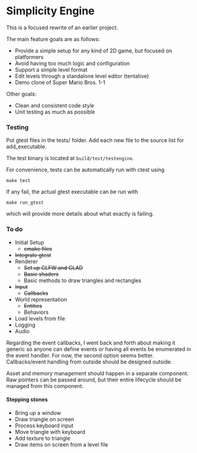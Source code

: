 # Simplicity Engine

This is a focused rewrite of an earlier project.

The main feature goals are as follows:

- Provide a simple setup for any kind of 2D game, but focused on platformers
- Avoid having too much logic and configuration
- Support a simple level format
- Edit levels through a standalone level editor (tentative)
- Demo clone of Super Mario Bros. 1-1

Other goals:
- Clean and consistent code style
- Unit testing as much as possible

### Testing

Put gtest files in the tests/ folder. Add each new file to the source list for add_executable.

The test binary is located at `build/test/testengine`.

For convenience, tests can be automatically run with ctest using
```
make test
```
If any fail, the actual gtest executable can be run with
```
make run_gtest
```
which will provide more details about what exactly is failing.


### To do

- Initial Setup
  - ~~cmake files~~
- ~~Integrate gtest~~
- Renderer
  - ~~Set up GLFW and GLAD~~
  - ~~Basic shaders~~
  - Basic methods to draw triangles and rectangles
- ~~Input~~
  - ~~Callbacks~~
- World representation
  - ~~Entities~~
  - Behaviors
- Load levels from file
- Logging
- Audio


Regarding the event callbacks, I went back and forth about making it generic so anyone can define events or having all events be enumerated in the event handler. For now, the second option seems better. Callbacks/event handling from outside should be designed outside.

Asset and memory management should happen in a separate component. Raw pointers can be passed around, but their entire lifecycle should be managed from this component.

#### Stepping stones

- Bring up a window
- Draw triangle on screen
- Process keyboard input
- Move triangle with keyboard
- Add texture to triangle
- Draw items on screen from a level file
